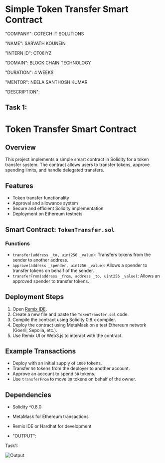 # Simple Token Transfer Smart Contract

"COMPANY": COTECH IT SOLUTIONS

"NAME": SARVATH KOUNEIN

"INTERN ID": CT08IYZ

"DOMAIN": BLOCK CHAIN TECHNOLOGY

"DURATION": 4 WEEKS

"MENTOR": NEELA SANTHOSH KUMAR


"DESCRIPTION":


## Task 1:

# Token Transfer Smart Contract

## Overview
This project implements a simple smart contract in Solidity for a token transfer system. The contract allows users to transfer tokens, approve spending limits, and handle delegated transfers.

## Features
- Token transfer functionality
- Approval and allowance system
- Secure and efficient Solidity implementation
- Deployment on Ethereum testnets

## Smart Contract: `TokenTransfer.sol`
### Functions
- `transfer(address _to, uint256 _value)`: Transfers tokens from the sender to another address.
- `approve(address _spender, uint256 _value)`: Allows a spender to transfer tokens on behalf of the sender.
- `transferFrom(address _from, address _to, uint256 _value)`: Allows an approved spender to transfer tokens.

## Deployment Steps
1. Open [Remix IDE](https://remix.ethereum.org/).
2. Create a new file and paste the `TokenTransfer.sol` code.
3. Compile the contract using Solidity 0.8.x compiler.
4. Deploy the contract using MetaMask on a test Ethereum network (Goerli, Sepolia, etc.).
5. Use Remix UI or Web3.js to interact with the contract.

## Example Transactions
- Deploy with an initial supply of `1000` tokens.
- Transfer `50` tokens from the deployer to another account.
- Approve an account to spend `30` tokens.
- Use `transferFrom` to move `30` tokens on behalf of the owner.

## Dependencies
- Solidity ^0.8.0
- MetaMask for Ethereum transactions
- Remix IDE or Hardhat for development

-  "OUTPUT":
  
  Task1:
  
  ![Output](https://github.com/user-attachments/assets/dac0fe58-a469-4494-9eba-605a95604e69)

